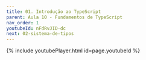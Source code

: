 ```yaml
---
title: 01. Introdução ao TypeScript
parent: Aula 10 - Fundamentos de TypeScript
nav_order: 1
youtubeId: nFdRvJID-dc
next: 02-sistema-de-tipos
---
```


{% include youtubePlayer.html id=page.youtubeId %}
